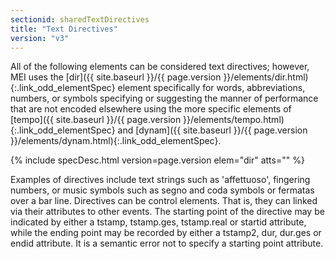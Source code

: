 ```yaml
---
sectionid: sharedTextDirectives
title: "Text Directives"
version: "v3"
---
```




All of the following elements can be considered text directives; however, MEI uses
the
[dir]({{ site.baseurl }}/{{ page.version }}/elements/dir.html){:.link_odd_elementSpec} element specifically for words, abbreviations, numbers, or
symbols specifying or suggesting the manner of performance that are not encoded elsewhere
using the more specific elements of [tempo]({{ site.baseurl }}/{{ page.version }}/elements/tempo.html){:.link_odd_elementSpec} and [dynam]({{ site.baseurl }}/{{ page.version }}/elements/dynam.html){:.link_odd_elementSpec}.



{% include specDesc.html version=page.version elem="dir" atts="" %}



Examples of directives include text strings such as 'affettuoso', fingering numbers,
or
music symbols such as segno and coda symbols or fermatas over a bar line. Directives
can
be control elements. That is, they can linked via their attributes to other events.
The
starting point of the directive may be indicated by either a tstamp, tstamp.ges,
tstamp.real or startid attribute, while the ending point may be recorded by either
a
tstamp2, dur, dur.ges or endid attribute. It is a semantic error not to specify a
starting
point attribute.



